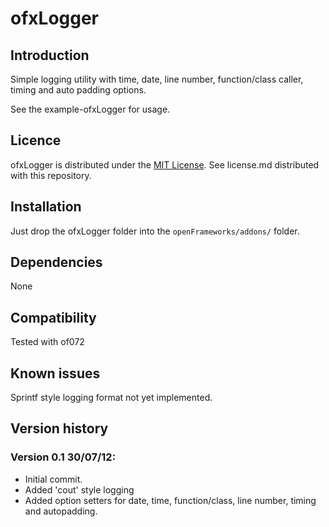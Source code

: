 ofxLogger
=====================================

Introduction
------------
Simple logging utility with time, date, line number, function/class caller, timing and auto padding options.

See the example-ofxLogger for usage.

Licence
-------
ofxLogger is distributed under the [MIT License](https://en.wikipedia.org/wiki/MIT_License). See license.md distributed with this repository.

Installation
------------
Just drop the ofxLogger folder into the `openFrameworks/addons/` folder.

Dependencies
------------
None

Compatibility
------------
Tested with of072

Known issues
------------
Sprintf style logging format not yet implemented.

Version history
------------

### Version 0.1 30/07/12:
* Initial commit.
* Added 'cout' style logging
* Added option setters for date, time, function/class, line number, timing and autopadding.


